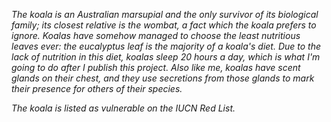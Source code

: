 *The koala is an Australian marsupial and the only survivor of its biological family; its closest relative is the wombat, a fact which the koala prefers to ignore. Koalas have somehow managed to choose the least nutritious leaves ever: the eucalyptus leaf is the majority of a koala's diet. Due to the lack of nutrition in this diet, koalas sleep 20 hours a day, which is what I'm going to do after I publish this project. Also like me, koalas have scent glands on their chest, and they use secretions from those glands to mark their presence for others of their species.*

*The koala is listed as vulnerable on the IUCN Red List.*
